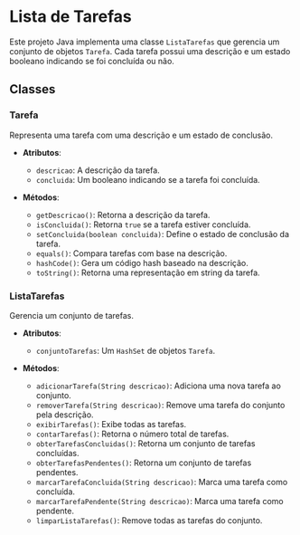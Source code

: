 # Lista de Tarefas

Este projeto Java implementa uma classe `ListaTarefas` que gerencia um conjunto de objetos `Tarefa`. Cada tarefa possui uma descrição e um estado booleano indicando se foi concluída ou não.

## Classes

### Tarefa

Representa uma tarefa com uma descrição e um estado de conclusão.

- **Atributos**:
  - `descricao`: A descrição da tarefa.
  - `concluida`: Um booleano indicando se a tarefa foi concluída.

- **Métodos**:
  - `getDescricao()`: Retorna a descrição da tarefa.
  - `isConcluida()`: Retorna `true` se a tarefa estiver concluída.
  - `setConcluida(boolean concluida)`: Define o estado de conclusão da tarefa.
  - `equals()`: Compara tarefas com base na descrição.
  - `hashCode()`: Gera um código hash baseado na descrição.
  - `toString()`: Retorna uma representação em string da tarefa.

### ListaTarefas

Gerencia um conjunto de tarefas.

- **Atributos**:
  - `conjuntoTarefas`: Um `HashSet` de objetos `Tarefa`.

- **Métodos**:
  - `adicionarTarefa(String descricao)`: Adiciona uma nova tarefa ao conjunto.
  - `removerTarefa(String descricao)`: Remove uma tarefa do conjunto pela descrição.
  - `exibirTarefas()`: Exibe todas as tarefas.
  - `contarTarefas()`: Retorna o número total de tarefas.
  - `obterTarefasConcluidas()`: Retorna um conjunto de tarefas concluídas.
  - `obterTarefasPendentes()`: Retorna um conjunto de tarefas pendentes.
  - `marcarTarefaConcluida(String descricao)`: Marca uma tarefa como concluída.
  - `marcarTarefaPendente(String descricao)`: Marca uma tarefa como pendente.
  - `limparListaTarefas()`: Remove todas as tarefas do conjunto.

